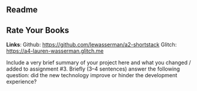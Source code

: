 Readme
---

## Rate Your Books
**Links**:
Github: https://github.com/lewasserman/a2-shortstack
Glitch: https://a4-lauren-wasserman.glitch.me

Include a very brief summary of your project here and what you changed / added to assignment #3. Briefly (3–4 sentences) answer the following question: did the new technology improve or hinder the development experience?